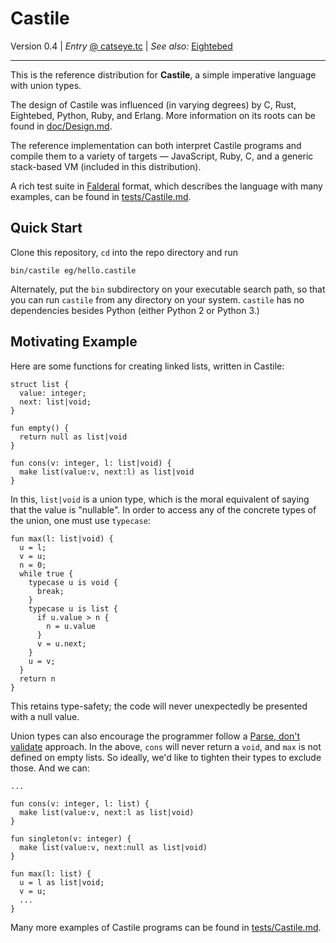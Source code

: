 Castile
=======

Version 0.4 | _Entry_ [@ catseye.tc](https://catseye.tc/node/Castile)
| _See also:_ [Eightebed](https://github.com/catseye/Eightebed#readme)

- - - -

This is the reference distribution for **Castile**, a simple imperative
language with union types.

The design of Castile was influenced (in varying degrees) by C, Rust,
Eightebed, Python, Ruby, and Erlang.  More information on its roots can
be found in [doc/Design.md](doc/Design.md).

The reference implementation can both interpret Castile programs and
compile them to a variety of targets — JavaScript, Ruby, C, and a generic
stack-based VM (included in this distribution).

A rich test suite in [Falderal][] format, which describes the language
with many examples, can be found in [tests/Castile.md](tests/Castile.md).

Quick Start
-----------

Clone this repository, `cd` into the repo directory and run

    bin/castile eg/hello.castile

Alternately, put the `bin` subdirectory on your executable search path, so
that you can run `castile` from any directory on your system.  `castile`
has no dependencies besides Python (either Python 2 or Python 3.)

Motivating Example
------------------

Here are some functions for creating linked lists, written in Castile:

    struct list {
      value: integer;
      next: list|void;
    }

    fun empty() {
      return null as list|void
    }

    fun cons(v: integer, l: list|void) {
      make list(value:v, next:l) as list|void
    }

In this, `list|void` is a union type, which is the moral equivalent of
saying that the value is "nullable".  In order to access any of the
concrete types of the union, one must use `typecase`:

    fun max(l: list|void) {
      u = l;
      v = u;
      n = 0;
      while true {
        typecase u is void {
          break;
        }
        typecase u is list {
          if u.value > n {
            n = u.value
          }
          v = u.next;
        }
        u = v;
      }
      return n
    }

This retains type-safety; the code will never unexpectedly be presented
with a null value.

Union types can also encourage the programmer follow a [Parse, don't validate][]
approach.  In the above, `cons` will never return a `void`, and `max` is not
defined on empty lists.  So ideally, we'd like to tighten their types to exclude
those.  And we can:

    ...

    fun cons(v: integer, l: list) {
      make list(value:v, next:l as list|void)
    }

    fun singleton(v: integer) {
      make list(value:v, next:null as list|void)
    }

    fun max(l: list) {
      u = l as list|void;
      v = u;
      ...
    }

Many more examples of Castile programs can be found in
[tests/Castile.md](tests/Castile.md).

[Falderal]: https://catseye.tc/node/Falderal
[Parse, don't validate]: https://lexi-lambda.github.io/blog/2019/11/05/parse-don-t-validate/
